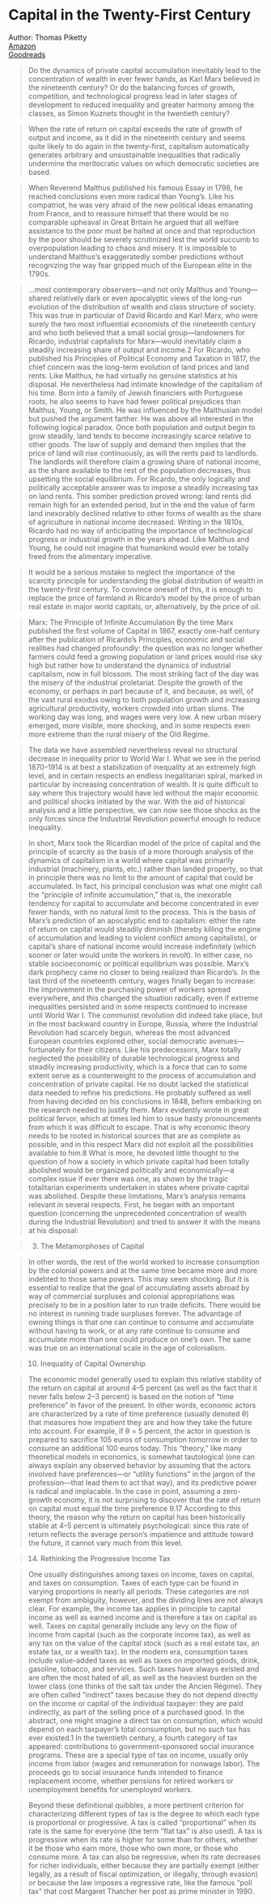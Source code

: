 # Capital in the Twenty-First Century
Author: Thomas Piketty  
[Amazon](https://amzn.to/2WdBUIR)  
[Goodreads](https://www.goodreads.com/book/show/18736925-capital-in-the-twenty-first-century)  

>Do the dynamics of private capital accumulation inevitably lead to the concentration of wealth in ever fewer hands, as Karl Marx believed in the nineteenth century? Or do the balancing forces of growth, competition, and technological progress lead in later stages of development to reduced inequality and greater harmony among the classes, as Simon Kuznets thought in the twentieth century?

>When the rate of return on capital exceeds the rate of growth of output and income, as it did in the nineteenth century and seems quite likely to do again in the twenty-first, capitalism automatically generates arbitrary and unsustainable inequalities that radically undermine the meritocratic values on which democratic societies are based.

>When Reverend Malthus published his famous Essay in 1798, he reached conclusions even more radical than Young’s. Like his compatriot, he was very afraid of the new political ideas emanating from France, and to reassure himself that there would be no comparable upheaval in Great Britain he argued that all welfare assistance to the poor must be halted at once and that reproduction by the poor should be severely scrutinized lest the world succumb to overpopulation leading to chaos and misery. It is impossible to understand Malthus’s exaggeratedly somber predictions without recognizing the way fear gripped much of the European elite in the 1790s.

>...most contemporary observers—and not only Malthus and Young—shared relatively dark or even apocalyptic views of the long-run evolution of the distribution of wealth and class structure of society. This was true in particular of David Ricardo and Karl Marx, who were surely the two most influential economists of the nineteenth century and who both believed that a small social group—landowners for Ricardo, industrial capitalists for Marx—would inevitably claim a steadily increasing share of output and income.2 For Ricardo, who published his Principles of Political Economy and Taxation in 1817, the chief concern was the long-term evolution of land prices and land rents. Like Malthus, he had virtually no genuine statistics at his disposal. He nevertheless had intimate knowledge of the capitalism of his time. Born into a family of Jewish financiers with Portuguese roots, he also seems to have had fewer political prejudices than Malthus, Young, or Smith. He was influenced by the Malthusian model but pushed the argument farther. He was above all interested in the following logical paradox. Once both population and output begin to grow steadily, land tends to become increasingly scarce relative to other goods. The law of supply and demand then implies that the price of land will rise continuously, as will the rents paid to landlords. The landlords will therefore claim a growing share of national income, as the share available to the rest of the population decreases, thus upsetting the social equilibrium. For Ricardo, the only logically and politically acceptable answer was to impose a steadily increasing tax on land rents. This somber prediction proved wrong: land rents did remain high for an extended period, but in the end the value of farm land inexorably declined relative to other forms of wealth as the share of agriculture in national income decreased. Writing in the 1810s, Ricardo had no way of anticipating the importance of technological progress or industrial growth in the years ahead. Like Malthus and Young, he could not imagine that humankind would ever be totally freed from the alimentary imperative.

>It would be a serious mistake to neglect the importance of the scarcity principle for understanding the global distribution of wealth in the twenty-first century. To convince oneself of this, it is enough to replace the price of farmland in Ricardo’s model by the price of urban real estate in major world capitals, or, alternatively, by the price of oil.

>Marx: The Principle of Infinite Accumulation By the time Marx published the first volume of Capital in 1867, exactly one-half century after the publication of Ricardo’s Principles, economic and social realities had changed profoundly: the question was no longer whether farmers could feed a growing population or land prices would rise sky high but rather how to understand the dynamics of industrial capitalism, now in full blossom. The most striking fact of the day was the misery of the industrial proletariat. Despite the growth of the economy, or perhaps in part because of it, and because, as well, of the vast rural exodus owing to both population growth and increasing agricultural productivity, workers crowded into urban slums. The working day was long, and wages were very low. A new urban misery emerged, more visible, more shocking, and in some respects even more extreme than the rural misery of the Old Regime.

>The data we have assembled nevertheless reveal no structural decrease in inequality prior to World War I. What we see in the period 1870–1914 is at best a stabilization of inequality at an extremely high level, and in certain respects an endless inegalitarian spiral, marked in particular by increasing concentration of wealth. It is quite difficult to say where this trajectory would have led without the major economic and political shocks initiated by the war. With the aid of historical analysis and a little perspective, we can now see those shocks as the only forces since the Industrial Revolution powerful enough to reduce inequality.

>In short, Marx took the Ricardian model of the price of capital and the principle of scarcity as the basis of a more thorough analysis of the dynamics of capitalism in a world where capital was primarily industrial (machinery, plants, etc.) rather than landed property, so that in principle there was no limit to the amount of capital that could be accumulated. In fact, his principal conclusion was what one might call the “principle of infinite accumulation,” that is, the inexorable tendency for capital to accumulate and become concentrated in ever fewer hands, with no natural limit to the process. This is the basis of Marx’s prediction of an apocalyptic end to capitalism: either the rate of return on capital would steadily diminish (thereby killing the engine of accumulation and leading to violent conflict among capitalists), or capital’s share of national income would increase indefinitely (which sooner or later would unite the workers in revolt). In either case, no stable socioeconomic or political equilibrium was possible. Marx’s dark prophecy came no closer to being realized than Ricardo’s. In the last third of the nineteenth century, wages finally began to increase: the improvement in the purchasing power of workers spread everywhere, and this changed the situation radically, even if extreme inequalities persisted and in some respects continued to increase until World War I. The communist revolution did indeed take place, but in the most backward country in Europe, Russia, where the Industrial Revolution had scarcely begun, whereas the most advanced European countries explored other, social democratic avenues—fortunately for their citizens. Like his predecessors, Marx totally neglected the possibility of durable technological progress and steadily increasing productivity, which is a force that can to some extent serve as a counterweight to the process of accumulation and concentration of private capital. He no doubt lacked the statistical data needed to refine his predictions. He probably suffered as well from having decided on his conclusions in 1848, before embarking on the research needed to justify them. Marx evidently wrote in great political fervor, which at times led him to issue hasty pronouncements from which it was difficult to escape. That is why economic theory needs to be rooted in historical sources that are as complete as possible, and in this respect Marx did not exploit all the possibilities available to him.8 What is more, he devoted little thought to the question of how a society in which private capital had been totally abolished would be organized politically and economically—a complex issue if ever there was one, as shown by the tragic totalitarian experiments undertaken in states where private capital was abolished. Despite these limitations, Marx’s analysis remains relevant in several respects. First, he began with an important question (concerning the unprecedented concentration of wealth during the Industrial Revolution) and tried to answer it with the means at his disposal:

>3. The Metamorphoses of Capital

>In other words, the rest of the world worked to increase consumption by the colonial powers and at the same time became more and more indebted to those same powers. This may seem shocking. But it is essential to realize that the goal of accumulating assets abroad by way of commercial surpluses and colonial appropriations was precisely to be in a position later to run trade deficits. There would be no interest in running trade surpluses forever. The advantage of owning things is that one can continue to consume and accumulate without having to work, or at any rate continue to consume and accumulate more than one could produce on one’s own. The same was true on an international scale in the age of colonialism.

>10. Inequality of Capital Ownership

>The economic model generally used to explain this relative stability of the return on capital at around 4–5 percent (as well as the fact that it never falls below 2–3 percent) is based on the notion of “time preference” in favor of the present. In other words, economic actors are characterized by a rate of time preference (usually denoted θ) that measures how impatient they are and how they take the future into account. For example, if θ = 5 percent, the actor in question is prepared to sacrifice 105 euros of consumption tomorrow in order to consume an additional 100 euros today. This “theory,” like many theoretical models in economics, is somewhat tautological (one can always explain any observed behavior by assuming that the actors involved have preferences—or “utility functions” in the jargon of the profession—that lead them to act that way), and its predictive power is radical and implacable. In the case in point, assuming a zero-growth economy, it is not surprising to discover that the rate of return on capital must equal the time preference θ.17 According to this theory, the reason why the return on capital has been historically stable at 4–5 percent is ultimately psychological: since this rate of return reflects the average person’s impatience and attitude toward the future, it cannot vary much from this level.

>14. Rethinking the Progressive Income Tax

>One usually distinguishes among taxes on income, taxes on capital, and taxes on consumption. Taxes of each type can be found in varying proportions in nearly all periods. These categories are not exempt from ambiguity, however, and the dividing lines are not always clear. For example, the income tax applies in principle to capital income as well as earned income and is therefore a tax on capital as well. Taxes on capital generally include any levy on the flow of income from capital (such as the corporate income tax), as well as any tax on the value of the capital stock (such as a real estate tax, an estate tax, or a wealth tax). In the modern era, consumption taxes include value-added taxes as well as taxes on imported goods, drink, gasoline, tobacco, and services. Such taxes have always existed and are often the most hated of all, as well as the heaviest burden on the lower class (one thinks of the salt tax under the Ancien Régime). They are often called “indirect” taxes because they do not depend directly on the income or capital of the individual taxpayer: they are paid indirectly, as part of the selling price of a purchased good. In the abstract, one might imagine a direct tax on consumption, which would depend on each taxpayer’s total consumption, but no such tax has ever existed.1 In the twentieth century, a fourth category of tax appeared: contributions to government-sponsored social insurance programs. These are a special type of tax on income, usually only income from labor (wages and remuneration for nonwage labor). The proceeds go to social insurance funds intended to finance replacement income, whether pensions for retired workers or unemployment benefits for unemployed workers.

>Beyond these definitional quibbles, a more pertinent criterion for characterizing different types of tax is the degree to which each type is proportional or progressive. A tax is called “proportional” when its rate is the same for everyone (the term “flat tax” is also used). A tax is progressive when its rate is higher for some than for others, whether it be those who earn more, those who own more, or those who consume more. A tax can also be regressive, when its rate decreases for richer individuals, either because they are partially exempt (either legally, as a result of fiscal optimization, or illegally, through evasion) or because the law imposes a regressive rate, like the famous “poll tax” that cost Margaret Thatcher her post as prime minister in 1990.